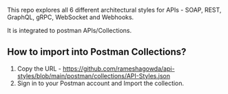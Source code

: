 This repo explores all 6 different architectural styles for APIs - SOAP, REST, GraphQL, gRPC, WebSocket and Webhooks.

It is integrated to postman APIs/Collections.

## How to import into Postman Collections?
1. Copy the URL - https://github.com/rameshagowda/api-styles/blob/main/postman/collections/API-Styles.json
2. Sign in to your Postman account and Import the collection.
